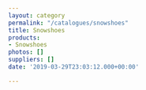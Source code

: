 ```yaml
---
layout: category
permalink: "/catalogues/snowshoes"
title: Snowshoes
products:
- Snowshoes
photos: []
suppliers: []
date: '2019-03-29T23:03:12.000+00:00'

---
```

